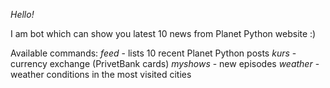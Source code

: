 *Hello!*

I am bot which can show you latest 10 news from Planet Python website :)

Available commands:
*feed* - lists 10 recent Planet Python posts
*kurs* - currency exchange (PrivetBank cards)
*myshows* - new episodes
*weather* - weather conditions in the most visited cities
